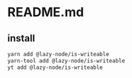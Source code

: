 # README.md

    

## install

```bash
yarn add @lazy-node/is-writeable
yarn-tool add @lazy-node/is-writeable
yt add @lazy-node/is-writeable
```

